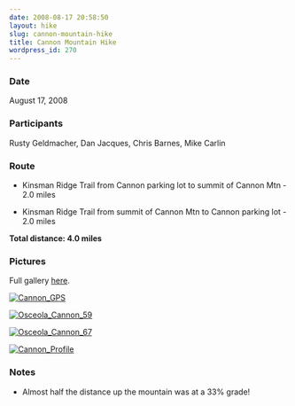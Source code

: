 ```yaml
---
date: 2008-08-17 20:58:50
layout: hike
slug: cannon-mountain-hike
title: Cannon Mountain Hike
wordpress_id: 270
---
```


### Date


August 17, 2008
 


### Participants


Rusty Geldmacher, Dan Jacques, Chris Barnes, Mike Carlin



### Route






  * Kinsman Ridge Trail from Cannon parking lot to summit of Cannon Mtn - 2.0 miles


  * Kinsman Ridge Trail from summit of Cannon Mtn to Cannon parking lot - 2.0 miles


**Total distance: 4.0 miles**



### Pictures





Full gallery [here](http://www.flickr.com/photos/geldmacher/sets/72157606791753740/).




[![Cannon_GPS](http://farm4.static.flickr.com/3130/2771111569_4c6dc415f0.jpg)](http://www.flickr.com/photos/geldmacher/2771111569/)




[![Osceola_Cannon_59](http://farm4.static.flickr.com/3166/2771104755_0cc9feb27e.jpg)](http://www.flickr.com/photos/geldmacher/2771104755/)




[![Osceola_Cannon_67](http://farm4.static.flickr.com/3158/2771106655_d808a68cfc.jpg)](http://www.flickr.com/photos/geldmacher/2771106655/)




[![Cannon_Profile](http://farm4.static.flickr.com/3184/2771112523_0a9b52b6d5.jpg)](http://www.flickr.com/photos/geldmacher/2771112523/)






### Notes






  * Almost half the distance up the mountain was at a 33% grade!



